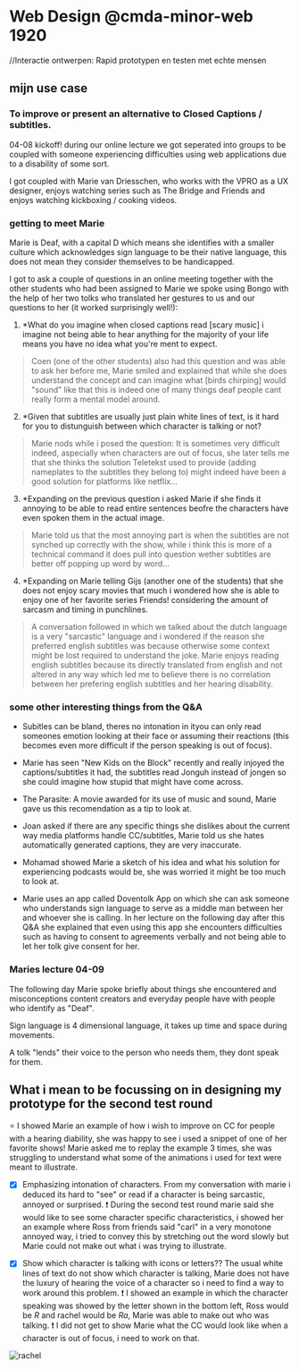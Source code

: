 # Web Design @cmda-minor-web 1920
//Interactie ontwerpen: Rapid prototypen en testen met echte mensen

## mijn use case

### To improve or present an alternative to Closed Captions / subtitles.

04-08 kickoff! during our online lecture we got seperated into groups to be coupled with someone experiencing difficulties using web applications due to a disability of some sort.

I got coupled with Marie van Driesschen, who works with the VPRO as a UX designer, enjoys watching series such as The Bridge and Friends and enjoys watching kickboxing / cooking videos.

### getting to meet Marie

Marie is Deaf, with a capital D which means she identifies with a smaller culture which acknowledges sign language to be their native language, this does not mean they consider themselves to be handicapped.

I got to ask a couple of questions in an online meeting together with the other students who had been assigned to Marie we spoke using Bongo with the help of her two tolks who translated her gestures to us and our questions to her (it worked surprisingly well!):

1. *What do you imagine when closed captions read [scary music] i imagine not being able to hear anything for the majority of your life means you have no idea what you're ment to expect.

> Coen (one of the other students) also had this question and was able to ask her before me, Marie smiled and explained that while she does understand the concept and can imagine what [birds chirping] would "sound" like that this is indeed one of many things deaf people cant really form a mental model around.

2. *Given that subtitles are usually just plain white lines of text, is it hard for you to distunguish between which character is talking or not?

> Marie nods while i posed the question: It is sometimes very difficult indeed, aspecially when characters are out of focus, she later tells me that she thinks the solution Teletekst used to provide (adding nameplates to the subtitles they belong to) might indeed have been a good solution for platforms like netflix...

3. *Expanding on the previous question i asked Marie if she finds it annoying to be able to read entire sentences beofre the characters have even spoken them in the actual image.

> Marie told us that the most annoying part is when the subtitles are not synched up correctly with the show, while i think this is more of a technical command it does pull into question wether subtitles are better off popping up word by word...

4. *Expanding on Marie telling Gijs (another one of the students) that she does not enjoy scary movies that much i wondered how she is able to enjoy one of her favorite series Friends! considering the amount of sarcasm and timing in punchlines.

> A conversation followed in which we talked about the dutch language is a very "sarcastic" language and i wondered if the reason she preferred english subtitles was because otherwise some context might be lost required to understand the joke. Marie enjoys reading english subtitles because its directly translated from english and not altered in any way which led me to believe there is no correlation between her prefering english subtitles and her hearing disability.

### some other interesting things from the Q&A

- Subitles can be bland, theres no intonation in ityou can only read someones emotion looking at their face or assuming their reactions (this becomes even more difficult if the person speaking is out of focus).

- Marie has seen "New Kids on the Block" recently and really injoyed the captions/subtitles it had, the subtitles read Jonguh instead of jongen so she could imagine how stupid that might have come across.

- The Parasite: A movie awarded for its use of music and sound, Marie gave us this recomendation as a tip to look at.

- Joan asked if there are any specific things she dislikes about the current way media platforms handle CC/subtitles, Marie told us she hates automatically generated captions, they are very inaccurate.

- Mohamad showed Marie a sketch of his idea and what his solution for experiencing podcasts would be, she was worried it might be too much to look at.

- Marie uses an app called Doventolk App on which she can ask someone who understands sign language to serve as a middle man between her and whoever she is calling. In her lecture on the following day after this Q&A she explained that even using this app she encounters difficulties such as having to consent to agreements verbally and not being able to let her tolk give consent for her.

### Maries lecture 04-09

The following day Marie spoke briefly about things she encountered and misconceptions content creators and everyday people have with people who identify as "Deaf".

Sign language is 4 dimensional language, it takes up time and space during movements.

A tolk "lends" their voice to the person who needs them, they dont speak for them.

## What i mean to be focussing on in designing my prototype for the second test round

:star: I showed Marie an example of how i wish to improve on CC for people with a hearing diability, she was happy to see i used a snippet of one of her favorite shows! Marie asked me to replay the example 3 times, she was struggling to understand what some of the animations i used for text were meant to illustrate.

- [x] Emphasizing intonation of characters.
From my conversation with marie i deduced its hard to "see" or read if a character is being sarcastic, annoyed or surprised.
:exclamation: During the second test round marie said she would like to see some character specific characteristics, i showed her an example where Ross from friends said "carl" in a very monotone annoyed way, i tried to convey this by stretching out the word slowly but Marie could not make out what i was trying to illustrate.

- [x] Show which character is talking with icons or letters??
The usual white lines of text do not show which character is talking, Marie does not have the luxury of hearing the voice of a character so i need to find a way to work around this problem.
:exclamation: I showed an example in which the character speaking was showed by the letter shown in the bottom left, Ross would be *R* and rachel would be *Ra*, Marie was able to make out who was talking.
:exclamation: I did not get to show Marie what the CC would look like when a character is out of focus, i need to work on that.

![rachel](https://user-images.githubusercontent.com/36195440/79447189-c81d0100-7fdf-11ea-8338-a7269f720f78.png)

